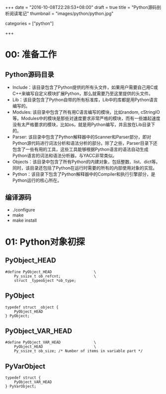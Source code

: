 +++
date = "2016-10-08T22:28:53+08:00"
draft = true
title = "Python源码剖析阅读笔记"
thumbnail = "images/python/python.jpg"

categories = ["python"]

+++

# 00: 准备工作
## Python源码目录
* Include：该目录包含了Python提供的所有头文件，如果用户需要自己用C或C++来编写自定义模块扩展Python，那么就需要乃至这里提供的头文件。
* Lib：该目录包含了Python自带的所有标准库，Lib中的库都是用Python语言编写的。
* Modules: 该目录中包含了所有用C语言编写的模块，比如random, cStringIO等。Modules中的模块是那些对速度要求非常严格的模块，而有一些雄起速度没有太严格要求的模块，比如os，就是用Python编写，并且放在Lib目录下的。
* Parser: 该目录中包含了Python解释器中的Scanner和Parser部分，即对Python源代码进行词法分析和语法分析的部分。除了之些，Parser目录下还包含了一些有用的工具，这些工具能够根据Python语言的语法自动生成Python语言的词法和语法分析器，与YACC非常类似。
* Objects：该目录中包含了所有Python的内建对象，包括整数、list、dict等。同时，该目录还包括了Python在运行时需要的所有的内部使用对象的实现。
* Python：该目录下包含了Python解释器中的Compiler和执行引擎部分，是Python运行的核心所在。
## 编译源码
* ./configure
* make
* make install

# 01: Python对象初探
## PyObject_HEAD
    #define PyObject_HEAD                   \
        Py_ssize_t ob_refcnt;               \
        struct _typeobject *ob_type;

## PyObject
    typedef struct _object {      
        PyObject_HEAD
    } PyObject;

## PyObject_VAR_HEAD
    #define PyObject_VAR_HEAD               \
        PyObject_HEAD                       \
        Py_ssize_t ob_size; /* Number of items in variable part */

## PyVarObject
    typedef struct {              
        PyObject_VAR_HEAD
    } PyVarObject;

## 
